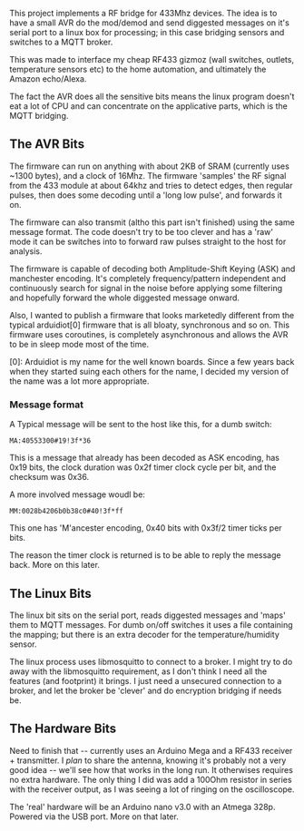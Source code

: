
This project implements a RF bridge for 433Mhz devices. The idea is to have a small AVR do the mod/demod and send diggested messages on it's serial port to a linux box for processing; in this case bridging sensors and switches to a MQTT broker.

This was made to interface my cheap RF433 gizmoz (wall switches, outlets, temperature sensors etc) to the home automation, and ultimately the Amazon echo/Alexa.

The fact the AVR does all the sensitive bits means the linux program doesn't eat a lot of CPU and can concentrate on the applicative parts, which is the MQTT bridging.

## The AVR Bits
The firmware can run on anything with about 2KB of SRAM (currently uses ~1300 bytes), and a clock of 16Mhz. The firmware 'samples' the RF signal from the 433 module at about 64khz and tries to detect edges, then regular pulses, then does some decoding until a 'long low pulse', and forwards it on.

The firmware can also transmit (altho this part isn't finished) using the same message format. The code doesn't try to be too clever and has a 'raw' mode it can be switches into to forward raw pulses straight to the host for analysis. 

The firmware is capable of decoding both Amplitude-Shift Keying (ASK) and manchester encoding. It's completely frequency/pattern independent and continuously search for signal in the noise before applying some filtering and hopefully forward the whole diggested message onward.

Also, I wanted to publish a firmware that looks marketedly different from the typical arduidiot[0] firmware that is all bloaty, synchronous and so on. This firmware uses coroutines, is completely asynchronous and allows the AVR to be in sleep mode most of the time.

[0]: Arduidiot is my name for the well known boards. Since a few years back when they started suing each others for the name, I decided my version of the name was a lot more appropriate.

### Message format
A Typical message will be sent to the host like this, for a dumb switch:

    MA:40553300#19!3f*36

This is a message that already has been decoded as ASK encoding, has 0x19 bits, the clock duration was 0x2f timer clock cycle per bit, and the checksum was 0x36.

A more involved message woudl be:

    MM:0028b4206b0b38c0#40!3f*ff

This one has 'M'ancester encoding, 0x40 bits with 0x3f/2 timer ticks per bits.

The reason the timer clock is returned is to be able to reply the message back. More on this later.

## The Linux Bits
The linux bit sits on the serial port, reads diggested messages and 'maps' them to MQTT messages. For dumb on/off switches it uses a file containing the mapping; but there is an extra decoder for the temperature/humidity sensor.

The linux process uses libmosquitto to connect to a broker. I might try to do away with the libmosquitto requirement, as I don't think I need all the features (and footprint) it brings. I just need a unsecured connection to a broker, and let the broker be 'clever' and do encryption bridging if needs be.

## The Hardware Bits
Need to finish that -- currently uses an Arduino Mega and a RF433 receiver + transmitter. I *plan* to share the antenna, knowing it's probably not a very good idea -- we'll see how that works in the long run. It otherwises requires no extra hardware. The only thing I did was add a 100Ohm resistor in series with the receiver output, as I was seeing a lot of ringing on the oscilloscope.

The 'real' hardware will be an Arduino nano v3.0 with an Atmega 328p. Powered via the USB port. More on that later.

